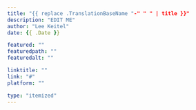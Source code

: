 ```yaml
---
title: "{{ replace .TranslationBaseName "-" " " | title }}"
description: "EDIT ME"
author: "Lee Keitel"
date: {{ .Date }}

featured: ""
featuredpath: ""
featuredalt: ""

linktitle: ""
link: "#"
platform: ""

type: "itemized"
---
```

